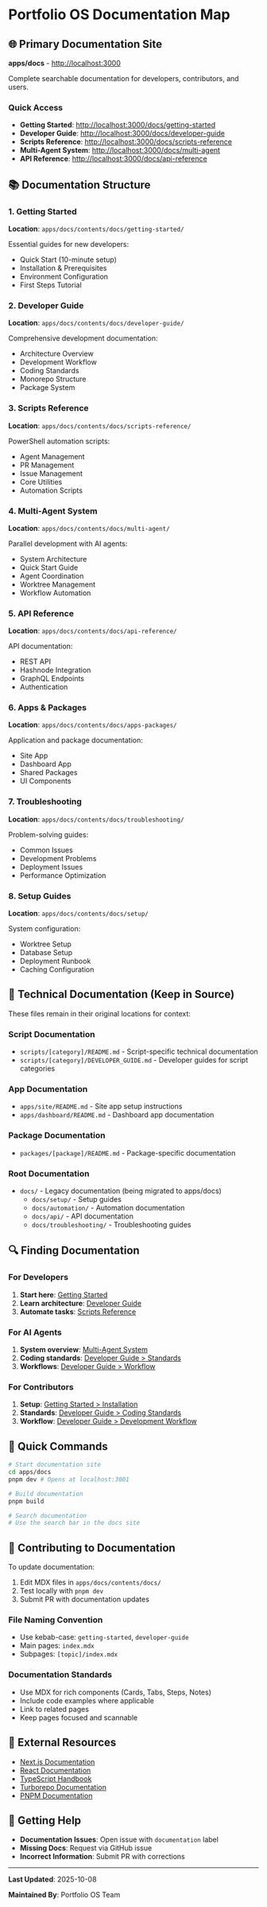 # Portfolio OS Documentation Map

## 🌐 Primary Documentation Site

**apps/docs** - [http://localhost:3000](http://localhost:3000)

Complete searchable documentation for developers, contributors, and users.

### Quick Access

- **Getting Started**: [http://localhost:3000/docs/getting-started](http://localhost:3000/docs/getting-started)
- **Developer Guide**: [http://localhost:3000/docs/developer-guide](http://localhost:3000/docs/developer-guide)
- **Scripts Reference**: [http://localhost:3000/docs/scripts-reference](http://localhost:3000/docs/scripts-reference)
- **Multi-Agent System**: [http://localhost:3000/docs/multi-agent](http://localhost:3000/docs/multi-agent)
- **API Reference**: [http://localhost:3000/docs/api-reference](http://localhost:3000/docs/api-reference)

## 📚 Documentation Structure

### 1. Getting Started
**Location**: `apps/docs/contents/docs/getting-started/`

Essential guides for new developers:
- Quick Start (10-minute setup)
- Installation & Prerequisites
- Environment Configuration
- First Steps Tutorial

### 2. Developer Guide
**Location**: `apps/docs/contents/docs/developer-guide/`

Comprehensive development documentation:
- Architecture Overview
- Development Workflow
- Coding Standards
- Monorepo Structure
- Package System

### 3. Scripts Reference
**Location**: `apps/docs/contents/docs/scripts-reference/`

PowerShell automation scripts:
- Agent Management
- PR Management
- Issue Management
- Core Utilities
- Automation Scripts

### 4. Multi-Agent System
**Location**: `apps/docs/contents/docs/multi-agent/`

Parallel development with AI agents:
- System Architecture
- Quick Start Guide
- Agent Coordination
- Worktree Management
- Workflow Automation

### 5. API Reference
**Location**: `apps/docs/contents/docs/api-reference/`

API documentation:
- REST API
- Hashnode Integration
- GraphQL Endpoints
- Authentication

### 6. Apps & Packages
**Location**: `apps/docs/contents/docs/apps-packages/`

Application and package documentation:
- Site App
- Dashboard App
- Shared Packages
- UI Components

### 7. Troubleshooting
**Location**: `apps/docs/contents/docs/troubleshooting/`

Problem-solving guides:
- Common Issues
- Development Problems
- Deployment Issues
- Performance Optimization

### 8. Setup Guides
**Location**: `apps/docs/contents/docs/setup/`

System configuration:
- Worktree Setup
- Database Setup
- Deployment Runbook
- Caching Configuration

## 📖 Technical Documentation (Keep in Source)

These files remain in their original locations for context:

### Script Documentation
- `scripts/[category]/README.md` - Script-specific technical documentation
- `scripts/[category]/DEVELOPER_GUIDE.md` - Developer guides for script categories

### App Documentation
- `apps/site/README.md` - Site app setup instructions
- `apps/dashboard/README.md` - Dashboard app documentation

### Package Documentation
- `packages/[package]/README.md` - Package-specific documentation

### Root Documentation
- `docs/` - Legacy documentation (being migrated to apps/docs)
  - `docs/setup/` - Setup guides
  - `docs/automation/` - Automation documentation
  - `docs/api/` - API documentation
  - `docs/troubleshooting/` - Troubleshooting guides

## 🔍 Finding Documentation

### For Developers

1. **Start here**: [Getting Started](http://localhost:3001/docs/getting-started)
2. **Learn architecture**: [Developer Guide](http://localhost:3001/docs/developer-guide)
3. **Automate tasks**: [Scripts Reference](http://localhost:3001/docs/scripts-reference)

### For AI Agents

1. **System overview**: [Multi-Agent System](http://localhost:3001/docs/multi-agent)
2. **Coding standards**: [Developer Guide > Standards](http://localhost:3001/docs/developer-guide/standards)
3. **Workflows**: [Developer Guide > Workflow](http://localhost:3001/docs/developer-guide/workflow)

### For Contributors

1. **Setup**: [Getting Started > Installation](http://localhost:3001/docs/getting-started/installation)
2. **Standards**: [Developer Guide > Coding Standards](http://localhost:3001/docs/developer-guide/standards)
3. **Workflow**: [Developer Guide > Development Workflow](http://localhost:3001/docs/developer-guide/workflow)

## 🚀 Quick Commands

```bash
# Start documentation site
cd apps/docs
pnpm dev # Opens at localhost:3001

# Build documentation
pnpm build

# Search documentation
# Use the search bar in the docs site
```

## 📝 Contributing to Documentation

To update documentation:

1. Edit MDX files in `apps/docs/contents/docs/`
2. Test locally with `pnpm dev`
3. Submit PR with documentation updates

### File Naming Convention

- Use kebab-case: `getting-started`, `developer-guide`
- Main pages: `index.mdx`
- Subpages: `[topic]/index.mdx`

### Documentation Standards

- Use MDX for rich components (Cards, Tabs, Steps, Notes)
- Include code examples where applicable
- Link to related pages
- Keep pages focused and scannable

## 🔗 External Resources

- [Next.js Documentation](https://nextjs.org/docs)
- [React Documentation](https://react.dev)
- [TypeScript Handbook](https://www.typescriptlang.org/docs)
- [Turborepo Documentation](https://turbo.build/repo/docs)
- [PNPM Documentation](https://pnpm.io)

## 📧 Getting Help

- **Documentation Issues**: Open issue with `documentation` label
- **Missing Docs**: Request via GitHub issue
- **Incorrect Information**: Submit PR with corrections

---

**Last Updated**: 2025-10-08

**Maintained By**: Portfolio OS Team

